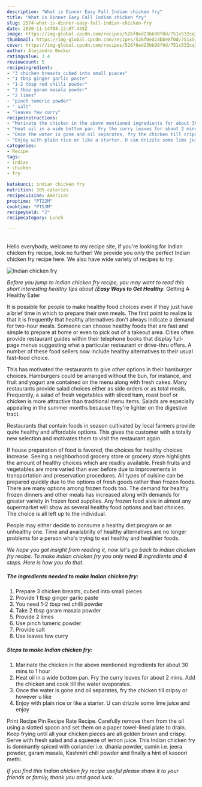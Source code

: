 ```yaml
---
description: "What is Dinner Easy Fall Indian chicken fry"
title: "What is Dinner Easy Fall Indian chicken fry"
slug: 2574-what-is-dinner-easy-fall-indian-chicken-fry
date: 2020-11-14T08:12:07.445Z
image: https://img-global.cpcdn.com/recipes/526f0ed23bb98f0d/751x532cq70/indian-chicken-fry-recipe-main-photo.jpg
thumbnail: https://img-global.cpcdn.com/recipes/526f0ed23bb98f0d/751x532cq70/indian-chicken-fry-recipe-main-photo.jpg
cover: https://img-global.cpcdn.com/recipes/526f0ed23bb98f0d/751x532cq70/indian-chicken-fry-recipe-main-photo.jpg
author: Alejandro Becker
ratingvalue: 3.4
reviewcount: 5
recipeingredient:
- "3 chicken breasts cubed into small pieces"
- "1 tbsp ginger garlic paste"
- "1-2 tbsp red chilli powder"
- "2 tbsp garam masala powder"
- "2 limes"
- "pinch tumeric powder"
- " salt"
- "leaves few curry"
recipeinstructions:
- "Marinate the chicken in the above mentioned ingredients for about 30 mins to 1 hour"
- "Heat oil in a wide bottom pan. Fry the curry leaves for about 2 mins. Add the chicken and cook till the water evaporates."
- "Once the water is gone and oil separates, fry the chicken till cripsy or however u like"
- "Enjoy with plain rice or like a starter. U can drizzle some lime juice and enjoy"
categories:
- Recipe
tags:
- indian
- chicken
- fry

katakunci: indian chicken fry 
nutrition: 105 calories
recipecuisine: American
preptime: "PT22M"
cooktime: "PT53M"
recipeyield: "2"
recipecategory: Lunch

---
```

<br>
Hello everybody, welcome to my recipe site, if you're looking for Indian chicken fry recipe, look no further! We provide you only the perfect Indian chicken fry recipe here. We also have wide variety of recipes to try.
<br>


![Indian chicken fry](https://img-global.cpcdn.com/recipes/526f0ed23bb98f0d/751x532cq70/indian-chicken-fry-recipe-main-photo.jpg)

<i>Before you jump to Indian chicken fry recipe, you may want to read this short interesting healthy tips about {<strong>Easy Ways to Get Healthy</strong>.</i>
Getting A Healthy Eater

It is possible for people to make healthy food choices even if they just have a brief time in which to prepare their own meals. The first point to realize is that it is frequently that healthy alternatives don't always indicate a demand for two-hour meals. Someone can choose healthy foods that are fast and simple to prepare at home or even to pick out of a takeout area. Cities often provide restaurant guides within their telephone books that display full-page menus suggesting what a particular restaurant or drive-thru offers. A number of these food sellers now include healthy alternatives to their usual fast-food choice.

 This has motivated the restaurants to give other options in their hamburger choices. Hamburgers could be arranged without the bun, for instance, and fruit and yogurt are contained on the menu along with fresh cakes. Many restaurants provide salad choices either as side orders or as total meals. Frequently, a salad of fresh vegetables with sliced ham, roast beef or chicken is more attractive than traditional menu items.  Salads are especially appealing in the summer months because they're lighter on the digestive tract.

Restaurants that contain foods in season cultivated by local farmers provide quite healthy and affordable options.  This gives the customer with a totally new selection and motivates them to visit the restaurant again.

If house preparation of food is favored, the choices for healthy choices increase. Seeing a neighborhood grocery store or grocery store highlights the amount of healthy choices which are readily available. Fresh fruits and vegetables are more varied than ever before due to improvements in transportation and preservation procedures.  All types of cuisine can be prepared quickly due to the options of fresh goods rather than frozen foods. There are many options among frozen foods too. The demand for healthy frozen dinners and other meals has increased along with demands for greater variety in frozen food supplies. Any frozen food aisle in almost any supermarket will show as several healthy food options and bad choices. The choice is all left up to the individual.

People may either decide to consume a healthy diet program or an unhealthy one. Time and availability of healthy alternatives are no longer problems for a person who's trying to eat healthy and healthier foods.


<i>We hope you got insight from reading it, now let's go back to indian chicken fry recipe. To make indian chicken fry you only need <strong>8</strong> ingredients and <strong>4</strong> steps. Here is how you do that.
</i>

##### The ingredients needed to make Indian chicken fry:

1. Prepare 3 chicken breasts, cubed into small pieces
1. Provide 1 tbsp ginger garlic paste
1. You need 1-2 tbsp red chilli powder
1. Take 2 tbsp garam masala powder
1. Provide 2 limes
1. Use pinch tumeric powder
1. Provide  salt
1. Use leaves few curry


##### Steps to make Indian chicken fry:

1. Marinate the chicken in the above mentioned ingredients for about 30 mins to 1 hour
1. Heat oil in a wide bottom pan. Fry the curry leaves for about 2 mins. Add the chicken and cook till the water evaporates.
1. Once the water is gone and oil separates, fry the chicken till cripsy or however u like
1. Enjoy with plain rice or like a starter. U can drizzle some lime juice and enjoy


Print Recipe Pin Recipe Rate Recipe. Carefully remove them from the oil using a slotted spoon and set them on a paper towel-lined plate to drain. Keep frying until all your chicken pieces are all golden brown and crispy. Serve with fresh salad and a squeeze of lemon juice. This Indian chicken fry is dominantly spiced with coriander i.e. dhania powder, cumin i.e. jeera powder, garam masala, Kashmiri chili powder and finally a hint of kasoori methi. 

<i>If you find this Indian chicken fry recipe useful please share it to your friends or family, thank you and good luck.</i>
